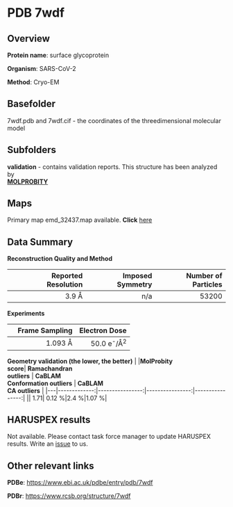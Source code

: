 # PDB 7wdf

## Overview

**Protein name**: surface glycoprotein

**Organism**: SARS-CoV-2

**Method**: Cryo-EM



## Basefolder

7wdf.pdb and 7wdf.cif - the coordinates of the threedimensional molecular model

## Subfolders





**validation** - contains validation reports. This structure has been analyzed by <br>  [**MOLPROBITY**](https://github.com/thorn-lab/coronavirus_structural_task_force/tree/master/pdb/surface_glycoprotein/SARS-CoV-2/7wdf/validation/molprobity)    



## Maps

Primary map emd_32437.map available. **Click** [here](http://ftp.wwpdb.org/pub/emdb/structures/EMD-32437/map/) 

## Data Summary
**Reconstruction Quality and Method**

|   | Reported Resolution | Imposed Symmetry | Number of Particles |
|---|-------------:|----------------:|--------------:|
|   |3.9 Å|n/a|53200|

**Experiments**

|   | Frame Sampling | Electron Dose |
|---|-------------:|----------------:|
|   |1.093 Å|50.0 e<sup>-</sup>/Å<sup>2</sup>|

**Geometry validation (the lower, the better)**
|   |**MolProbity<br>score**| **Ramachandran<br>outliers** | **CaBLAM<br>Conformation outliers** | **CaBLAM<br>CA outliers** |
|---|-------------:|----------------:|----------------:|----------------:|
||  1.71|  0.12 %|2.4 %|1.07 %|

## HARUSPEX results

Not available. Please contact task force manager to update HARUSPEX results. Write an [issue](https://github.com/thorn-lab/coronavirus_structural_task_force/issues) to us.

## Other relevant links 
**PDBe**:  https://www.ebi.ac.uk/pdbe/entry/pdb/7wdf
 
**PDBr**: https://www.rcsb.org/structure/7wdf 
